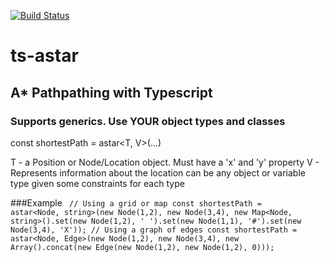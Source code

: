 [![Build Status](https://travis-ci.org/jacobtshirt/ts-astar.svg?branch=master)](https://travis-ci.org/jacobtshirt/ts-astar)
# ts-astar

## A* Pathpathing with Typescript

### Supports generics. Use YOUR object types and classes

const shortestPath = astar<T, V>(...)

T - a Position or Node/Location object. Must have a 'x' and 'y' property
V - Represents information about the location can be any object or variable type given some constraints for each type


###Example
<code>
// Using a grid or map
const shortestPath = astar<Node, string>(new Node(1,2),
                                            new Node(3,4),
                                            new Map<Node, string>().set(new Node(1,2), ' ').set(new Node(1,1), '#').set(new Node(3,4), 'X'));
// Using a graph of edges
const shortestPath = astar<Node, Edge<Node>>(new Node(1,2),
                                            new Node(3,4),
                                            new Array().concat(new Edge(new Node(1,2), new Node(1,2), 0)));
</code>